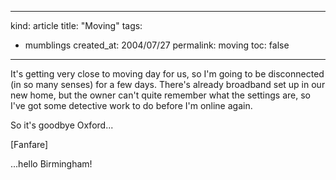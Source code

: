 -----
kind: article
title: "Moving"
tags:
- mumblings
created_at: 2004/07/27
permalink: moving
toc: false
-----

<p>It's getting very close to moving day for us, so I'm going to be disconnected (in so many senses) for a few days. There's already broadband set up in our new home, but the owner can't quite remember what the settings are, so I've got some detective work to do before I'm online again.</p><p>So it's goodbye Oxford...</p><p>[Fanfare]</p><p>...hello Birmingham!</p>


